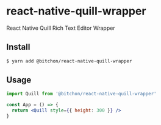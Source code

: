 # react-native-quill-wrapper

React Native Quill Rich Text Editor Wrapper

## Install

```sh
$ yarn add @bitchon/react-native-quill-wrapper
```

## Usage

```jsx
import Quill from '@bitchon/react-native-quill-wrapper'

const App = () => {
  return <Quill style={{ height: 300 }} />
}
```
